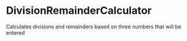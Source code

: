 # DivisionRemainderCalculator

Calculates divisions and remainders based on three numbers that will be entered